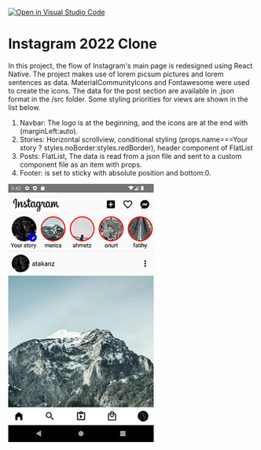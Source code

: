 [![Open in Visual Studio Code](https://classroom.github.com/assets/open-in-vscode-c66648af7eb3fe8bc4f294546bfd86ef473780cde1dea487d3c4ff354943c9ae.svg)](https://classroom.github.com/online_ide?assignment_repo_id=8228831&assignment_repo_type=AssignmentRepo)

# Instagram 2022 Clone

In this project, the flow of Instagram's main page is redesigned using React Native. The project makes use of lorem picsum pictures and lorem sentences as data. MaterialCommunityIcons and Fontawesome were used to create the icons.
The data for the post section are available in .json format in the /src folder. Some styling priorities for views are shown in the list below. 

1) Navbar: The logo is at the beginning, and the icons are at the end with (marginLeft:auto). 
2) Stories: Horizontal scrollview, conditional styling (props.name===Your story ? styles.noBorder:styles.redBorder), header component of FlatList
3) Posts: FlatList, The data is read from a json file and sent to a custom component file as an item with props. 
4) Footer: is set to sticky with absolute position and bottom:0. 


![ScreenShot](instagramApp1.png)




